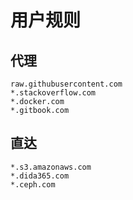 # 用户规则

## 代理

```plain
raw.githubusercontent.com
*.stackoverflow.com
*.docker.com
*.gitbook.com
```

## 直达

```plain
*.s3.amazonaws.com
*.dida365.com
*.ceph.com
```